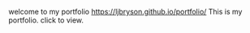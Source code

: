 welcome to my portfolio 
 https://ljbryson.github.io/portfolio/
This is my portfolio. click to view. 
